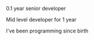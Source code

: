 <p> 0.1 year senior developer </p>
<p> Mid level developer for 1 year </p>
<p> I've been programming since birth </p>
